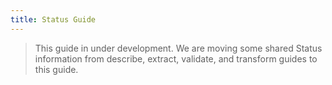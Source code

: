```yaml
---
title: Status Guide
---
```


> This guide in under development. We are moving some shared Status information from describe, extract, validate, and transform guides to this guide.
